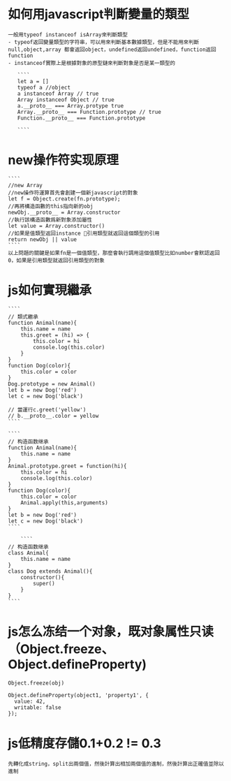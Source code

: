 # 如何用javascript判斷變量的類型
    一般用typeof instanceof isArray來判斷類型
    - typeof返回變量類型的字符串，可以用來判斷基本數據類型，但是不能用來判斷null,object,array 都會返回object，undefined返回undefined，function返回function
    - instanceof實際上是根據對象的原型鏈來判斷對象是否是某一類型的

       ````
       let a = []
       typeof a //object
       a instanceof Array // true
       Array instanceof Object // true
       a.__proto__ === Array.protype true
       Array.__proto__ === Function.prototype // true
       Function.__proto__ === Function.prototype

       ````

# new操作符实现原理

    ````
    //new Array
    //new操作符運算首先會創建一個新javascript的對象
    let f = Object.create(fn.prototype);
    //再將構造函數的this指向新的obj
    newObj.__proto__ = Array.constructor
    //執行該構造函數爲新對象添加屬性
    let value = Array.constructor() 
    //如果是值類型返回instance 引用類型就返回這個類型的引用
    return newObj || value
    ````
    以上問題的關鍵是如果fn是一個值類型，那麼會執行調用這個值類型比如number會默認返回0，如果是引用類型就返回引用類型的對象

# js如何實現繼承

    ````
    // 類式繼承
    function Animal(name){
        this.name = name
        this.greet = (hi) => {
            this.color = hi
            console.log(this.color)
        }
    }
    function Dog(color){
        this.color = color
    }
    Dog.prototype = new Animal()
    let b = new Dog('red')
    let c = new Dog('black')

    // 當運行c.greet('yellow')
    // b.__proto__.color = yellow
    ````  

    ````
    // 构造函数继承
    function Animal(name){
        this.name = name
    }
    Animal.prototype.greet = function(hi){
        this.color = hi
        console.log(this.color)
    }
    function Dog(color){
        this.color = color
        Animal.apply(this,arguments)
    }
    let b = new Dog('red')
    let c = new Dog('black')
    ````  

        ````
    // 构造函数继承
    class Animal{
        this.name = name
    }
    class Dog extends Animal(){
        constructor(){
            super()
        }
    }
    ````  

# js怎么冻结一个对象，既对象属性只读（Object.freeze、Object.defineProperty)

````
Object.freeze(obj)

Object.defineProperty(object1, 'property1', {
  value: 42,
  writable: false
});
````

# js低精度存儲0.1+0.2 != 0.3

````
先轉化成string，split出兩個值，然後計算出相加兩個值的進制，然後計算出正確值並除以進制

````


   
   
       
